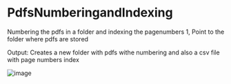 # PdfsNumberingandIndexing
Numbering the pdfs in a folder and indexing the pagenumbers
1, Point to the folder where pdfs are stored

Output: Creates a new folder with pdfs withe numbering and also a csv file with page numbers index

![image](https://user-images.githubusercontent.com/91181319/234484841-0ab020ef-0f36-49a9-8f71-45b65b003df9.png)
